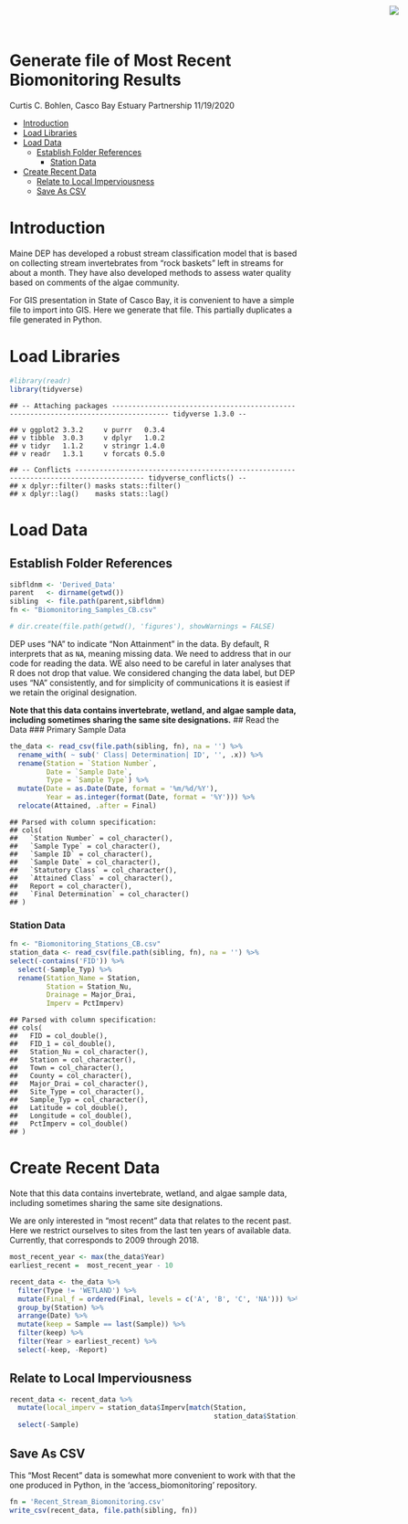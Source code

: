 Generate file of Most Recent Biomonitoring Results
================
Curtis C. Bohlen, Casco Bay Estuary Partnership
11/19/2020

  - [Introduction](#introduction)
  - [Load Libraries](#load-libraries)
  - [Load Data](#load-data)
      - [Establish Folder References](#establish-folder-references)
          - [Station Data](#station-data)
  - [Create Recent Data](#create-recent-data)
      - [Relate to Local
        Imperviousness](#relate-to-local-imperviousness)
      - [Save As CSV](#save-as-csv)

<img
  src="https://www.cascobayestuary.org/wp-content/uploads/2014/04/logo_sm.jpg"
  style="position:absolute;top:10px;right:50px;" />

# Introduction

Maine DEP has developed a robust stream classification model that is
based on collecting stream invertebrates from “rock baskets” left in
streams for about a month. They have also developed methods to assess
water quality based on comments of the algae community.

For GIS presentation in State of Casco Bay, it is convenient to have a
simple file to import into GIS. Here we generate that file. This
partially duplicates a file generated in Python.

# Load Libraries

``` r
#library(readr)
library(tidyverse)
```

    ## -- Attaching packages ------------------------------------------------------------------------------------ tidyverse 1.3.0 --

    ## v ggplot2 3.3.2     v purrr   0.3.4
    ## v tibble  3.0.3     v dplyr   1.0.2
    ## v tidyr   1.1.2     v stringr 1.4.0
    ## v readr   1.3.1     v forcats 0.5.0

    ## -- Conflicts --------------------------------------------------------------------------------------- tidyverse_conflicts() --
    ## x dplyr::filter() masks stats::filter()
    ## x dplyr::lag()    masks stats::lag()

# Load Data

## Establish Folder References

``` r
sibfldnm <- 'Derived_Data'
parent   <- dirname(getwd())
sibling  <- file.path(parent,sibfldnm)
fn <- "Biomonitoring_Samples_CB.csv"

# dir.create(file.path(getwd(), 'figures'), showWarnings = FALSE)
```

DEP uses “NA” to indicate “Non Attainment” in the data. By default, R
interprets that as `NA`, meaning missing data. We need to address that
in our code for reading the data. WE also need to be careful in later
analyses that R does not drop that value. We considered changing the
data label, but DEP uses “NA” consistently, and for simplicity of
communications it is easiest if we retain the original designation.

**Note that this data contains invertebrate, wetland, and algae sample
data, including sometimes sharing the same site designations.** \#\#
Read the Data \#\#\# Primary Sample Data

``` r
the_data <- read_csv(file.path(sibling, fn), na = '') %>%
  rename_with( ~ sub(' Class| Determination| ID', '', .x)) %>%
  rename(Station = `Station Number`,
         Date = `Sample Date`,
         Type = `Sample Type`) %>%
  mutate(Date = as.Date(Date, format = '%m/%d/%Y'),
         Year = as.integer(format(Date, format = '%Y'))) %>%
  relocate(Attained, .after = Final)
```

    ## Parsed with column specification:
    ## cols(
    ##   `Station Number` = col_character(),
    ##   `Sample Type` = col_character(),
    ##   `Sample ID` = col_character(),
    ##   `Sample Date` = col_character(),
    ##   `Statutory Class` = col_character(),
    ##   `Attained Class` = col_character(),
    ##   Report = col_character(),
    ##   `Final Determination` = col_character()
    ## )

### Station Data

``` r
fn <- "Biomonitoring_Stations_CB.csv"
station_data <- read_csv(file.path(sibling, fn), na = '') %>%
select(-contains('FID')) %>%
  select(-Sample_Typ) %>%
  rename(Station_Name = Station,
         Station = Station_Nu,
         Drainage = Major_Drai,
         Imperv = PctImperv)
```

    ## Parsed with column specification:
    ## cols(
    ##   FID = col_double(),
    ##   FID_1 = col_double(),
    ##   Station_Nu = col_character(),
    ##   Station = col_character(),
    ##   Town = col_character(),
    ##   County = col_character(),
    ##   Major_Drai = col_character(),
    ##   Site_Type = col_character(),
    ##   Sample_Typ = col_character(),
    ##   Latitude = col_double(),
    ##   Longitude = col_double(),
    ##   PctImperv = col_double()
    ## )

# Create Recent Data

Note that this data contains invertebrate, wetland, and algae sample
data, including sometimes sharing the same site designations.

We are only interested in “most recent” data that relates to the recent
past. Here we restrict ourselves to sites from the last ten years of
available data. Currently, that corresponds to 2009 through 2018.

``` r
most_recent_year <- max(the_data$Year)
earliest_recent =  most_recent_year - 10

recent_data <- the_data %>%
  filter(Type != 'WETLAND') %>%
  mutate(Final_f = ordered(Final, levels = c('A', 'B', 'C', 'NA'))) %>%
  group_by(Station) %>%
  arrange(Date) %>%
  mutate(keep = Sample == last(Sample)) %>%
  filter(keep) %>%
  filter(Year > earliest_recent) %>%
  select(-keep, -Report) 
```

## Relate to Local Imperviousness

``` r
recent_data <- recent_data %>%
  mutate(local_imperv = station_data$Imperv[match(Station,
                                                  station_data$Station)]) %>%
  select(-Sample)
```

## Save As CSV

This “Most Recent” data is somewhat more convenient to work with that
the one produced in Python, in the ‘access\_biomonitoring’ repository.

``` r
fn = 'Recent_Stream_Biomonitoring.csv'
write_csv(recent_data, file.path(sibling, fn))
```

